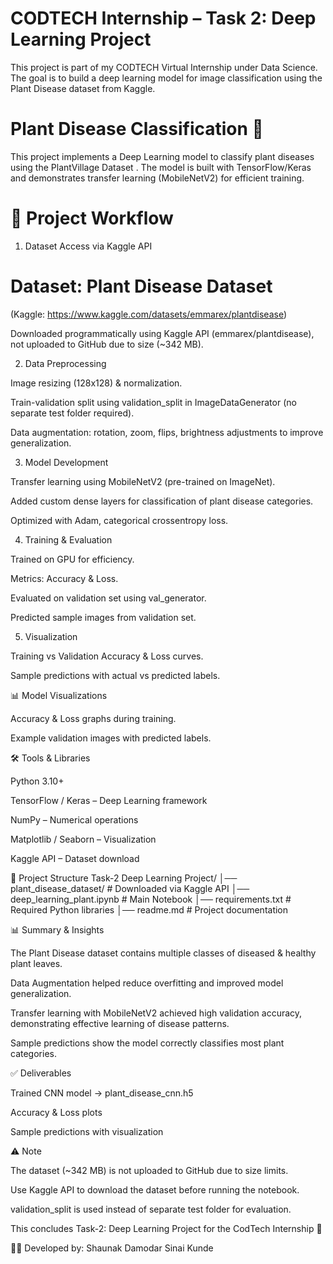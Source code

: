 # CODTECH Internship – Task 2: Deep Learning Project

This project is part of my CODTECH Virtual Internship under Data Science.
The goal is to build a deep learning model for image classification using the Plant Disease dataset from Kaggle.

# Plant Disease Classification 🌱

This project implements a Deep Learning model to classify plant diseases using the PlantVillage Dataset
.
The model is built with TensorFlow/Keras and demonstrates transfer learning (MobileNetV2) for efficient training.

# 🚀 Project Workflow
1. Dataset Access via Kaggle API

# Dataset: Plant Disease Dataset
(Kaggle: https://www.kaggle.com/datasets/emmarex/plantdisease)

Downloaded programmatically using Kaggle API (emmarex/plantdisease), not uploaded to GitHub due to size (~342 MB).

2. Data Preprocessing

Image resizing (128x128) & normalization.

Train-validation split using validation_split in ImageDataGenerator (no separate test folder required).

Data augmentation: rotation, zoom, flips, brightness adjustments to improve generalization.

3. Model Development

Transfer learning using MobileNetV2 (pre-trained on ImageNet).

Added custom dense layers for classification of plant disease categories.

Optimized with Adam, categorical crossentropy loss.

4. Training & Evaluation

Trained on GPU for efficiency.

Metrics: Accuracy & Loss.

Evaluated on validation set using val_generator.

Predicted sample images from validation set.

5. Visualization

Training vs Validation Accuracy & Loss curves.

Sample predictions with actual vs predicted labels.

📊 Model Visualizations

Accuracy & Loss graphs during training.

Example validation images with predicted labels.

🛠️ Tools & Libraries

Python 3.10+

TensorFlow / Keras – Deep Learning framework

NumPy – Numerical operations

Matplotlib / Seaborn – Visualization

Kaggle API – Dataset download

📂 Project Structure
Task-2 Deep Learning Project/
│── plant_disease_dataset/           # Downloaded via Kaggle API
│── deep_learning_plant.ipynb  # Main Notebook
│── requirements.txt                 # Required Python libraries
│── readme.md                        # Project documentation

📊 Summary & Insights

The Plant Disease dataset contains multiple classes of diseased & healthy plant leaves.

Data Augmentation helped reduce overfitting and improved model generalization.

Transfer learning with MobileNetV2 achieved high validation accuracy, demonstrating effective learning of disease patterns.

Sample predictions show the model correctly classifies most plant categories.

✅ Deliverables

Trained CNN model → plant_disease_cnn.h5

Accuracy & Loss plots

Sample predictions with visualization

⚠️ Note

The dataset (~342 MB) is not uploaded to GitHub due to size limits.

Use Kaggle API to download the dataset before running the notebook.

validation_split is used instead of separate test folder for evaluation.

This concludes Task-2: Deep Learning Project for the CodTech Internship 🚀

👨‍💻 Developed by: Shaunak Damodar Sinai Kunde